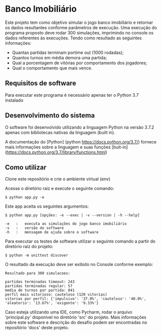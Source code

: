 # Banco Imobiliário

Este projeto tem como objetivo simular o jogo banco imobiliário e retornar os dados resultantes conforme parâmetros de execução.
Uma execução do programa proposto deve rodar 300 simulações, imprimindo no console os dados referentes às execuções. 
Tendo como resultado as seguintes informações:
- Quantas partidas terminam portime out (1000 rodadas);
- Quantos turnos em média demora uma partida;
- Qual a porcentagem de vitórias por comportamento dos jogadores;
- Qual o comportamento que mais vence.

## Requisitos de software

Para executar este programa é necessário apenas ter o Python 3.7 instalado

## Desenvolvimento do sistema

O software foi desenvolvido utilizando a linguagem Python na versão 3.7.2 apenas com bibliotecas nativas da linguagem (built in).

A documentação do [Python] (python https://docs.python.org/3.7/) fornece mais informações sobre a linguagem e suas funções [buit-in] (https://docs.python.org/3.7/library/functions.html)

## Como utilizar

Clone este repositório e crie o ambiente virtual (env)

Acesse o diretório raiz e execute o seguinte comando:
```
$ python app.py -e
```
Este app aceita os seguintes argumentos:
```
$ python app.py [opções: -e --exec | -v --version | -h --help]

-e   :   executa as simulações do jogo banco imobiliário
-v   :   versão do software
-h   :   mensagem de ajuda sobre o software
```
Para executar os testes de software utilizar o seguinte comando a partir do diretório raiz do projeto:
```
$ python -m unittest discover
```
O resultado da execução deve ser exibido no Console conforme exemplo:
```
Resultado para 300 simulacoes:

partidas terminadas timeout: 243
partidas terminadas regular: 57
media de turnos por partida: 841
perfil mais vitorioso: cauteloso (120 vitorias)
vitorias por perfil: {'impulsivo': '37.0%', 'cauteloso': '40.0%', 'aleatorio': '13.67%', 'exigente': '9.33%'}
```
Caso esteja utilizando uma IDE, como Pycharm, rodar o arquivo 'principal.py' disponível no diretório 'src' do projeto.
Mais informações sobre este software e descrição do desafio podem ser encontradas no repositório 'docs' deste projeto.
